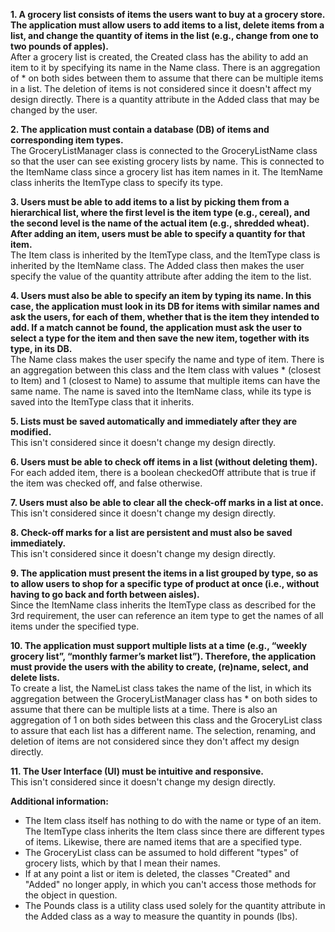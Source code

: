 <b>1. A grocery list consists of items the users want to buy at a grocery store. The application must allow users to add items to a list, delete items from a list, and change the quantity of items in the list (e.g., change from one to two pounds of apples).</b><br/>
After a grocery list is created, the Created class has the ability to add an item to it by specifying its name in the Name class. There is an aggregation of * on both sides between them to assume that there can be multiple items in a list. The deletion of items is not considered since it doesn't affect my design directly. There is a quantity attribute in the Added class that may be changed by the user.

<b>2. The application must contain a database (DB) of items and corresponding item types.</b><br/>
The GroceryListManager class is connected to the GroceryListName class so that the user can see existing grocery lists by name. This is connected to the ItemName class since a grocery list has item names in it. The ItemName class inherits the ItemType class to specify its type.

<b>3. Users must be able to add items to a list by picking them from a hierarchical list, where the first level is the item type (e.g., cereal), and the second level is the name of the actual item (e.g., shredded wheat). After adding an item, users must be able to specify a quantity for that item.</b><br/>
The Item class is inherited by the ItemType class, and the ItemType class is inherited by the ItemName class. The Added class then makes the user specify the value of the quantity attribute after adding the item to the list.

<b>4. Users must also be able to specify an item by typing its name. In this case, the application must look in its DB for items with similar names and ask the users, for each of them, whether that is the item they intended to add. If a match cannot be found, the application must ask the user to select a type for the item and then save the new item, together with its type, in its DB.</b><br/>
The Name class makes the user specify the name and type of item. There is an aggregation between this class and the Item class with values * (closest to Item) and 1 (closest to Name) to assume that multiple items can have the same name. The name is saved into the ItemName class, while its type is saved into the ItemType class that it inherits.

<b>5. Lists must be saved automatically and immediately after they are modified.</b><br/>
This isn't considered since it doesn't change my design directly.

<b>6. Users must be able to check off items in a list (without deleting them).</b><br/>
For each added item, there is a boolean checkedOff attribute that is true if the item was checked off, and false otherwise.

<b>7. Users must also be able to clear all the check-off marks in a list at once.</b><br/>
This isn't considered since it doesn't change my design directly.

<b>8. Check-off marks for a list are persistent and must also be saved immediately.</b><br/>
This isn't considered since it doesn't change my design directly.

<b>9. The application must present the items in a list grouped by type, so as to allow users to shop for a specific type of product at once (i.e., without having to go back and forth between aisles).</b><br/>
Since the ItemName class inherits the ItemType class as described for the 3rd requirement, the user can reference an item type to get the names of all items under the specified type.

<b>10. The application must support multiple lists at a time (e.g., “weekly grocery list”, “monthly farmer’s market list”). Therefore, the application must provide the users with the ability to create, (re)name, select, and delete lists.</b></br>
To create a list, the NameList class takes the name of the list, in which its aggregation between the GroceryListManager class has * on both sides to assume that there can be multiple lists at a time. There is also an aggregation of 1 on both sides between this class and the GroceryList class to assure that each list has a different name. The selection, renaming, and deletion of items are not considered since they don't affect my design directly.

<b>11. The User Interface (UI) must be intuitive and responsive.</b></br>
This isn't considered since it doesn't change my design directly.

<b>Additional information:</b>
- The Item class itself has nothing to do with the name or type of an item. The ItemType class inherits the Item class since there are different types of items. Likewise, there are named items that are a specified type.
- The GroceryList class can be assumed to hold different "types" of grocery lists, which by that I mean their names.
- If at any point a list or item is deleted, the classes "Created" and "Added" no longer apply, in which you can't access those methods for the object in question.
- The Pounds class is a utility class used solely for the quantity attribute in the Added class as a way to measure the quantity in pounds (lbs).
